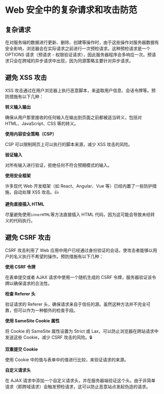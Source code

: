 # Web 安全中的复杂请求和攻击防范

## 复杂请求

在对服务端的数据进行更新、删除、创建等操作时，由于这些操作对服务器数据有安全影响，浏览器会在实际请求之前进行一次预检请求。这种预检请求是一个 OPTIONS 请求（预请求 - 权限验证请求），因此服务器程序会多响应一次。预请求只会在跨域的异步请求中出现，因为同源策略主要针对异步请求。

## 避免 XSS 攻击

XSS 攻击通过在用户浏览器上执行恶意脚本，来盗取用户信息、会话令牌等。预防措施有以下几种：

**转义输入输出**

确保从用户那里接收的任何输入在输出到页面之前都被适当转义，包括对 HTML、JavaScript、CSS 等的转义。

**使用内容安全策略（CSP）**

CSP 可以限制网页上可以执行的脚本来源，减少 XSS 攻击的风险。

**验证输入**

对所有输入进行验证，拒绝任何不符合预期模式的输入。

**使用安全框架**

许多现代 Web 开发框架（如 React、Angular、Vue 等）已经内置了一些防护措施，自动处理 XSS 攻击。👍

**避免直接插入 HTML**

尽量避免使用`innerHTML`等方法直接插入 HTML 代码，因为这可能会导致未经转义的代码执行。

## 避免 CSRF 攻击

CSRF 攻击利用了 Web 应用中用户已经通过身份验证的会话，使攻击者能够以用户的名义执行不希望的操作。预防措施有以下几种：

**使用 CSRF 令牌**

在表单提交或者 AJAX 请求中使用一个随机生成的 CSRF 令牌，服务器验证该令牌以确保请求的合法性。

**检查 Referer 头**

验证请求的 Referer 头，确保请求来自于信任的源。虽然这种方法并不完全可靠，但可以作为一种额外的检查手段。

**使用 SameSite Cookie 属性**

将 Cookie 的 SameSite 属性设置为 Strict 或 Lax，可以防止浏览器在跨站请求中发送这些 Cookie，减少 CSRF 攻击的风险。🔒

**双重提交 Cookie**

使用 Cookie 中的值与表单中的值进行比较，来验证请求的来源。

**自定义请求头**

在 AJAX 请求中添加一个自定义请求头，并在服务器端验证这个头。由于非简单请求（即跨域请求）会触发预检请求，这可以防止恶意站点发起伪造的请求。
